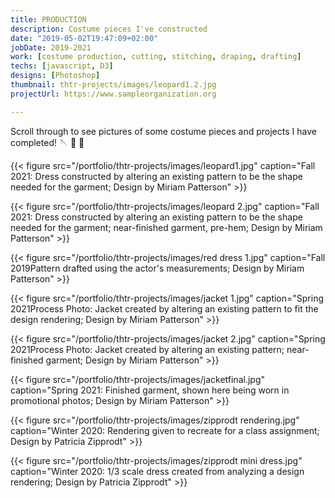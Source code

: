 ```yaml
---
title: PRODUCTION
description: Costume pieces I've constructed
date: "2019-05-02T19:47:09+02:00"
jobDate: 2019-2021
work: [costume production, cutting, stitching, draping, drafting]
techs: [javascript, D3]
designs: [Photoshop]
thumbnail: thtr-projects/images/leopard1.2.jpg
projectUrl: https://www.sampleorganization.org

---
```


Scroll through to see pictures of some costume pieces and projects I have completed! :sewing_needle: :thread: :dress:

{{< figure src="/portfolio/thtr-projects/images/leopard1.jpg" caption="Fall 2021: Dress constructed by altering an existing pattern to be the shape needed for the garment; Design by Miriam Patterson" >}}

{{< figure src="/portfolio/thtr-projects/images/leopard 2.jpg" caption="Fall 2021: Dress constructed by altering an existing pattern to be the shape needed for the garment; near-finished garment, pre-hem; Design by Miriam Patterson" >}}

{{< figure src="/portfolio/thtr-projects/images/red dress 1.jpg" caption="Fall 2019Pattern drafted using the actor's measurements; Design by Miriam Patterson" >}}

{{< figure src="/portfolio/thtr-projects/images/jacket 1.jpg" caption="Spring 2021Process Photo: Jacket created by altering an existing pattern to fit the design rendering; Design by Miriam Patterson" >}}

{{< figure src="/portfolio/thtr-projects/images/jacket 2.jpg" caption="Spring 2021Process Photo: Jacket created by altering an existing pattern; near-finished garment; Design by Miriam Patterson" >}}

{{< figure src="/portfolio/thtr-projects/images/jacketfinal.jpg" caption="Spring 2021: Finished garment, shown here being worn in promotional photos; Design by Miriam Patterson" >}}

{{< figure src="/portfolio/thtr-projects/images/zipprodt rendering.jpg" caption="Winter 2020: Rendering given to recreate for a class assignment; Design by Patricia Zipprodt" >}}

{{< figure src="/portfolio/thtr-projects/images/zipprodt mini dress.jpg" caption="Winter 2020: 1/3 scale dress created from analyzing a design rendering; Design by Patricia Zipprodt" >}}
